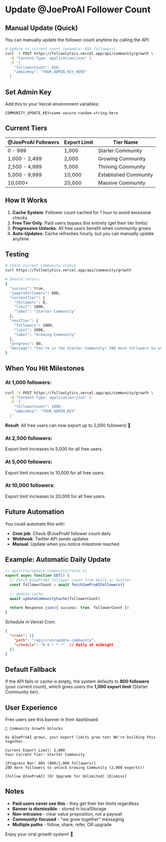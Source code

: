 # Update @JoeProAI Follower Count

## Manual Update (Quick)

You can manually update the follower count anytime by calling the API:

```bash
# Update to current count (example: 850 followers)
curl -X POST https://followlytics.vercel.app/api/community/growth \
  -H "Content-Type: application/json" \
  -d '{
    "followerCount": 850,
    "adminKey": "YOUR_ADMIN_KEY_HERE"
  }'
```

## Set Admin Key

Add this to your Vercel environment variables:

```
COMMUNITY_UPDATE_KEY=some-secure-random-string-here
```

## Current Tiers

| @JoeProAI Followers | Export Limit | Tier Name |
|---------------------|--------------|-----------|
| 0 - 999 | 1,000 | Starter Community |
| 1,000 - 2,499 | 2,000 | Growing Community |
| 2,500 - 4,999 | 5,000 | Thriving Community |
| 5,000 - 9,999 | 10,000 | Established Community |
| 10,000+ | 20,000 | Massive Community |

## How It Works

1. **Cache System**: Follower count cached for 1 hour to avoid excessive checks
2. **Free Tier Only**: Paid users bypass this entirely (get their tier limits)
3. **Progressive Unlocks**: All free users benefit when community grows
4. **Auto-Updates**: Cache refreshes hourly, but you can manually update anytime

## Testing

```bash
# Check current community status
curl https://followlytics.vercel.app/api/community/growth

# Should return:
{
  "success": true,
  "joeproFollowers": 800,
  "currentTier": {
    "followers": 0,
    "limit": 1000,
    "label": "Starter Community"
  },
  "nextTier": {
    "followers": 1000,
    "limit": 2000,
    "label": "Growing Community"
  },
  "progress": 80,
  "message": "You're in the Starter Community! 200 more followers to unlock Growing Community."
}
```

## When You Hit Milestones

### At 1,000 followers:
```bash
curl -X POST https://followlytics.vercel.app/api/community/growth \
  -H "Content-Type: application/json" \
  -d '{
    "followerCount": 1000,
    "adminKey": "YOUR_ADMIN_KEY"
  }'
```

**Result**: All free users can now export up to 2,000 followers! 🎉

### At 2,500 followers:
Export limit increases to 5,000 for all free users.

### At 5,000 followers:
Export limit increases to 10,000 for all free users.

### At 10,000 followers:
Export limit increases to 20,000 for all free users.

## Future Automation

You could automate this with:
- **Cron job**: Check @JoeProAI follower count daily
- **Webhook**: Twitter API sends updates
- **Manual**: Update when you notice milestone reached

## Example: Automatic Daily Update

```typescript
// api/cron/update-community/route.ts
export async function GET() {
  // Fetch @JoeProAI follower count from Apify or Twitter
  const followerCount = await fetchJoeProAIFollowers()
  
  // Update cache
  await updateCommunityCache(followerCount)
  
  return Response.json({ success: true, followerCount })
}
```

Schedule in Vercel Cron:
```json
{
  "crons": [{
    "path": "/api/cron/update-community",
    "schedule": "0 0 * * *"  // Daily at midnight
  }]
}
```

## Default Fallback

If the API fails or cache is empty, the system defaults to **800 followers** (your current count), which gives users the **1,000 export limit** (Starter Community tier).

## User Experience

Free users see this banner in their dashboard:

```
🌱 Community Growth Unlocks

As @JoeProAI grows, your export limits grow too! We're building this together.

Current Export Limit: 1,000
Your Current Tier: Starter Community

[Progress Bar: 80% (800/1,000 followers)]
200 more followers to unlock Growing Community (2,000 exports)!

[Follow @JoeProAI] [Or Upgrade for Unlimited] [Dismiss]
```

## Notes

- **Paid users never see this** - they get their tier limits regardless
- **Banner is dismissible** - stored in localStorage
- **Non-intrusive** - clear value proposition, not a paywall
- **Community-focused** - "we grow together" messaging
- **Multiple paths** - follow, share, refer, OR upgrade

Enjoy your viral growth system! 🚀
